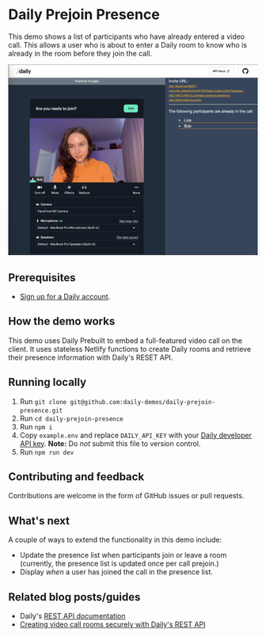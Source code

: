 # Daily Prejoin Presence

This demo shows a list of participants who have already entered a video call. This allows a user who is about to enter a Daily room to know who is already in the room before they join the call.

![Demo screenshot description](./screenshot.png)

## Prerequisites

- [Sign up for a Daily account](https://dashboard.daily.co/signup).

## How the demo works

This demo uses Daily Prebuilt to embed a full-featured video call on the client. It uses stateless Netlify functions to create Daily rooms and retrieve their presence information with Daily's RESET API.

## Running locally

1. Run `git clone git@github.com:daily-demos/daily-prejoin-presence.git`
1. Run `cd daily-prejoin-presence`
1. Run `npm i`
1. Copy `example.env` and replace `DAILY_API_KEY` with your [Daily developer API key](https://dashboard.daily.co/developers). **Note:** Do _not_ submit this file to version control.
1. Run `npm run dev`

## Contributing and feedback

Contributions are welcome in the form of GitHub issues or pull requests.

## What's next

A couple of ways to extend the functionality in this demo include:

* Update the presence list when participants join or leave a room (currently, the presence list is updated once per call prejoin.)
* Display _when_ a user has joined the call in the presence list.

## Related blog posts/guides

* Daily's [REST API documentation](https://docs.daily.co/reference/rest-api)
* [Creating video call rooms securely with Daily's REST API](https://www.daily.co/blog/creating-video-call-rooms-securely-with-dailys-rest-api/)